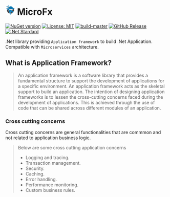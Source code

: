# <img src="https://github.com/NinjaRocks/MicroFx/blob/master/ninja-icon-16.png" alt="ninja" style="width:30px;"/> MicroFx
[![NuGet version](https://badge.fury.io/nu/MicroFx.svg)](https://badge.fury.io/nu/MicroFx) [![License: MIT](https://img.shields.io/badge/License-MIT-yellow.svg)](https://github.com/NinjaRocks/MicroFx/blob/master/License.md) [![build-master](https://github.com/NinjaRocks/MicroFx/actions/workflows/master.yml/badge.svg)](https://github.com/NinjaRocks/MicroFx/actions/workflows/master.yml) [![GitHub Release](https://img.shields.io/github/v/release/ninjarocks/MicroFx?logo=github&sort=semver)](https://github.com/ninjarocks/MicroFx/releases/latest) [![.Net Stardard](https://img.shields.io/badge/.Net%20Standard-2.1-blue)](https://dotnet.microsoft.com/en-us/download/dotnet/2.1)

.Net library providing `Application framework` to build .Net Application. Compatible with `Microservices` architecture.

## What is Application Framework?
> An application framework is a software library that provides a fundamental structure to support the development of applications for a specific environment. An application framework acts as the skeletal support to build an application. The intention of designing application frameworks is to lessen the cross-cutting concerns faced during the development of applications. This is achieved through the use of code that can be shared across different modules of an application.

### Cross cutting concerns
Cross cutting concerns are general functionalities that are commmon and not related to application business logic. 
> Below are some cross cutting application concerns
> * Logging and tracing.
> * Transaction management.
> * Security.
> * Caching.
> * Error handling.
> * Performance monitoring.
> * Custom business rules.
